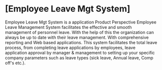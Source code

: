 # [Employee Leave Mgt System]
Employee Leave Mgt System is a application 
Product Perspective Employee Leave Management System facilitates the effective and smooth management of personnel leave. With the help of this the organization can always be up to date with their leave management. With comprehensive reporting and Web based applications. This system facilitates the total leave process, from completing leave applications by employees, leave application approval by manager & management to setting up your specific company parameters such as leave types (sick leave, Annual leave, Comp off's etc.).